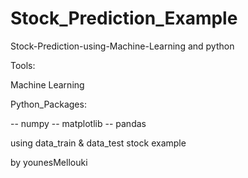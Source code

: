 # Stock_Prediction_Example
Stock-Prediction-using-Machine-Learning and python

Tools:

Machine Learning

Python_Packages:

-- numpy
-- matplotlib
-- pandas

using data_train & data_test stock example 




by younesMellouki
